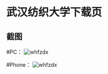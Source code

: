 # 武汉纺织大学下载页

## 截图

#PC：
![whfzdx](http://oqjufy0g9.bkt.clouddn.com/whfzdx_01.png)

#Phone：
![whfzdx](http://oqjufy0g9.bkt.clouddn.com/whfzdx_02.png)